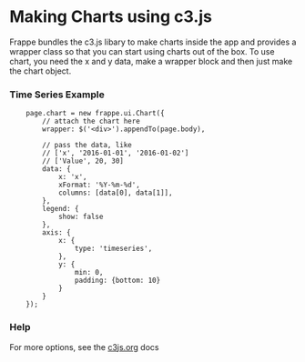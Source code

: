 <!-- add-breadcrumbs -->
# Making Charts using c3.js

Frappe bundles the c3.js libary to make charts inside the app and provides a wrapper class so that you can start using charts out of the box. To use chart, you need the x and y data, make a wrapper block and then just make the chart object.

### Time Series Example

		page.chart = new frappe.ui.Chart({
			// attach the chart here
			wrapper: $('<div>').appendTo(page.body),

			// pass the data, like
			// ['x', '2016-01-01', '2016-01-02']
			// ['Value', 20, 30]
			data: {
				x: 'x',
				xFormat: '%Y-%m-%d',
				columns: [data[0], data[1]],
			},
			legend: {
				show: false
			},
			axis: {
				x: {
					type: 'timeseries',
				},
				y: {
					min: 0,
					padding: {bottom: 10}
				}
			}
		});

### Help

For more options, see the [c3js.org](http://c3js.org/examples.html) docs